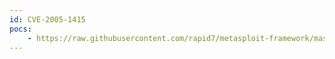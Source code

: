 ```yaml
---
id: CVE-2005-1415
pocs:
    - https://raw.githubusercontent.com/rapid7/metasploit-framework/master/modules/exploits/windows/ftp/globalscapeftp_input.rb
---
```

